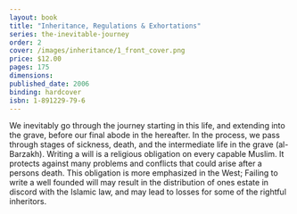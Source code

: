 ```yaml
---
layout: book
title: "Inheritance, Regulations & Exhortations"
series: the-inevitable-journey
order: 2
cover: /images/inheritance/1_front_cover.png
price: $12.00
pages: 175
dimensions:
published_date: 2006
binding: hardcover
isbn: 1-891229-79-6
---
```


We inevitably go through the journey starting in this life, and extending into the grave, before our final abode in the hereafter. In the process, we pass through stages of sickness, death, and the intermediate life in the grave (al-Barzakh). Writing a will is a religious obligation on every capable Muslim. It protects against many problems and conflicts that could arise after a persons death. This obligation is more emphasized in the West; Failing to write a well founded will may result in the distribution of ones estate in discord with the Islamic law, and may lead to losses for some of the rightful inheritors.
